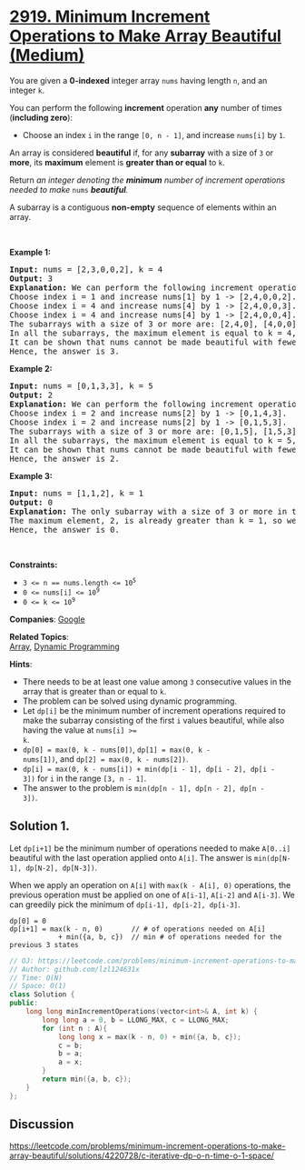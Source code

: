 # [2919. Minimum Increment Operations to Make Array Beautiful (Medium)](https://leetcode.com/problems/minimum-increment-operations-to-make-array-beautiful)

<p>You are given a <strong>0-indexed</strong> integer array <code>nums</code> having length <code>n</code>, and an integer <code>k</code>.</p>

<p>You can perform the following <strong>increment</strong> operation <strong>any</strong> number of times (<strong>including zero</strong>):</p>

<ul>
	<li>Choose an index <code>i</code> in the range <code>[0, n - 1]</code>, and increase <code>nums[i]</code> by <code>1</code>.</li>
</ul>

<p>An array is considered <strong>beautiful</strong> if, for any <strong>subarray</strong> with a size of <code>3</code> or <strong>more</strong>, its <strong>maximum</strong> element is <strong>greater than or equal</strong> to <code>k</code>.</p>

<p>Return <em>an integer denoting the <strong>minimum</strong> number of increment operations needed to make </em><code>nums</code><em> <strong>beautiful</strong>.</em></p>

<p>A subarray is a contiguous <strong>non-empty</strong> sequence of elements within an array.</p>

<p>&nbsp;</p>
<p><strong class="example">Example 1:</strong></p>

<pre>
<strong>Input:</strong> nums = [2,3,0,0,2], k = 4
<strong>Output:</strong> 3
<strong>Explanation:</strong> We can perform the following increment operations to make nums beautiful:
Choose index i = 1 and increase nums[1] by 1 -&gt; [2,4,0,0,2].
Choose index i = 4 and increase nums[4] by 1 -&gt; [2,4,0,0,3].
Choose index i = 4 and increase nums[4] by 1 -&gt; [2,4,0,0,4].
The subarrays with a size of 3 or more are: [2,4,0], [4,0,0], [0,0,4], [2,4,0,0], [4,0,0,4], [2,4,0,0,4].
In all the subarrays, the maximum element is equal to k = 4, so nums is now beautiful.
It can be shown that nums cannot be made beautiful with fewer than 3 increment operations.
Hence, the answer is 3.
</pre>

<p><strong class="example">Example 2:</strong></p>

<pre>
<strong>Input:</strong> nums = [0,1,3,3], k = 5
<strong>Output:</strong> 2
<strong>Explanation:</strong> We can perform the following increment operations to make nums beautiful:
Choose index i = 2 and increase nums[2] by 1 -&gt; [0,1,4,3].
Choose index i = 2 and increase nums[2] by 1 -&gt; [0,1,5,3].
The subarrays with a size of 3 or more are: [0,1,5], [1,5,3], [0,1,5,3].
In all the subarrays, the maximum element is equal to k = 5, so nums is now beautiful.
It can be shown that nums cannot be made beautiful with fewer than 2 increment operations.
Hence, the answer is 2.
</pre>

<p><strong class="example">Example 3:</strong></p>

<pre>
<strong>Input:</strong> nums = [1,1,2], k = 1
<strong>Output:</strong> 0
<strong>Explanation:</strong> The only subarray with a size of 3 or more in this example is [1,1,2].
The maximum element, 2, is already greater than k = 1, so we don&#39;t need any increment operation.
Hence, the answer is 0.
</pre>

<p>&nbsp;</p>
<p><strong>Constraints:</strong></p>

<ul>
	<li><code>3 &lt;= n == nums.length &lt;= 10<sup>5</sup></code></li>
	<li><code>0 &lt;= nums[i] &lt;= 10<sup>9</sup></code></li>
	<li><code>0 &lt;= k &lt;= 10<sup>9</sup></code></li>
</ul>


**Companies**:
[Google](https://leetcode.com/company/google)

**Related Topics**:  
[Array](https://leetcode.com/tag/array), [Dynamic Programming](https://leetcode.com/tag/dynamic-programming)

**Hints**:
* There needs to be at least one value among <code>3</code> consecutive values in the array that is greater than or equal to <code>k</code>.
* The problem can be solved using dynamic programming.
* Let <code>dp[i]</code> be the minimum number of increment operations required to make the subarray consisting of the first <code>i</code> values beautiful, while also having the value at <code>nums[i] >= k</code>.
* <code>dp[0] = max(0, k - nums[0])</code>, <code>dp[1] = max(0, k - nums[1])</code>, and <code>dp[2] = max(0, k - nums[2])</code>.
* <code>dp[i] = max(0, k - nums[i]) + min(dp[i - 1], dp[i - 2], dp[i - 3])</code> for <code>i</code> in the range <code>[3, n - 1]</code>.
* The answer to the problem is <code>min(dp[n - 1], dp[n - 2], dp[n - 3])</code>.

## Solution 1.

Let `dp[i+1]` be the minimum number of operations needed to make `A[0..i]` beautiful with the last operation applied onto `A[i]`. The answer is `min(dp[N-1], dp[N-2], dp[N-3])`.

When we apply an operation on `A[i]` with `max(k - A[i], 0)` operations, the previous operation must be applied on one of `A[i-1]`, `A[i-2]` and `A[i-3]`. We can greedily pick the minimum of `dp[i-1], dp[i-2], dp[i-3]`.

```
dp[0] = 0
dp[i+1] = max(k - n, 0)       // # of operations needed on A[i]
            + min({a, b, c})  // min # of operations needed for the previous 3 states
```

```cpp
// OJ: https://leetcode.com/problems/minimum-increment-operations-to-make-array-beautiful
// Author: github.com/lzl124631x
// Time: O(N)
// Space: O(1)
class Solution {
public:
    long long minIncrementOperations(vector<int>& A, int k) {
        long long a = 0, b = LLONG_MAX, c = LLONG_MAX;
        for (int n : A){
            long long x = max(k - n, 0) + min({a, b, c});
            c = b;
            b = a;
            a = x;
        }
        return min({a, b, c});
    }
};
```

## Discussion

https://leetcode.com/problems/minimum-increment-operations-to-make-array-beautiful/solutions/4220728/c-iterative-dp-o-n-time-o-1-space/